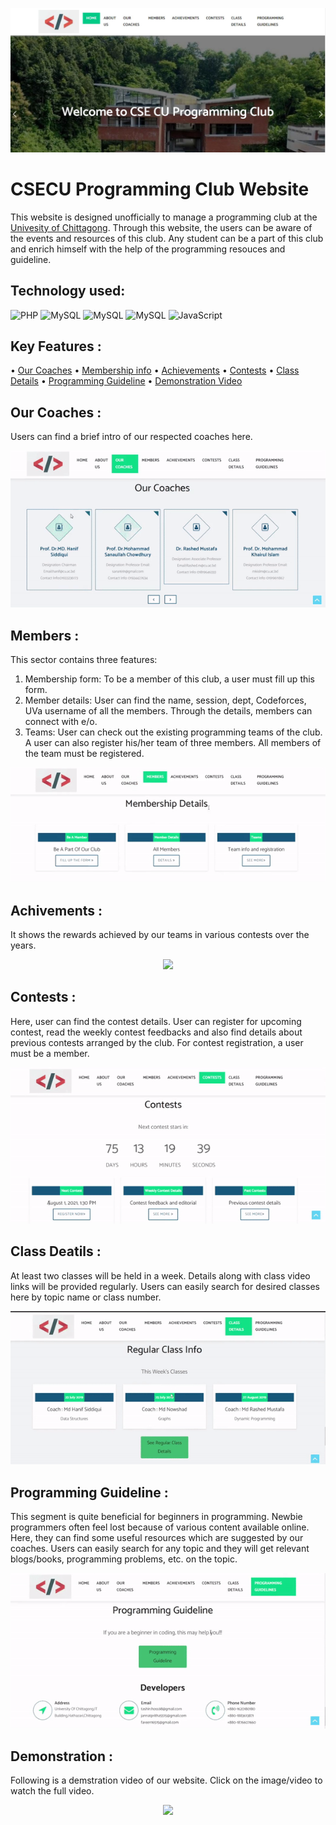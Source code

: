 
<p align="center">
<img src="https://github.com/Kingsman-Service/Programming-Club-Website/blob/main/homepage.JPG">
</p>

# CSECU Programming Club Website
This website is designed unofficially to manage a programming club at the [Univesity of Chittagong](https://cu.ac.bd/). Through this website, the users can be aware of the events and resources of this club. Any student can be a part of this club and enrich himself with the help of the programming resouces and guideline.
## Technology used:

<img alt="PHP" src="https://img.shields.io/badge/PHP-777BB4?style=for-the-badge&logo=php&logoColor=white"/>  <img alt="MySQL" src="https://img.shields.io/badge/MySQL-00000F?style=for-the-badge&logo=mysql&logoColor=white"/> <img alt="MySQL" src="https://img.shields.io/badge/HTML-239120?style=for-the-badge&logo=html5&logoColor=white"/> <img alt="MySQL" src="https://img.shields.io/badge/CSS-239120?&style=for-the-badge&logo=css3&logoColor=white"/> <img alt="JavaScript" src="https://img.shields.io/badge/JavaScript-323330?style=for-the-badge&logo=javascript&logoColor=F7DF1E"/>

## Key Features :

• [Our Coaches](https://github.com/Kingsman-Service/Programming-Club-Website#our-coaches-) • [Membership info](https://github.com/Kingsman-Service/Programming-Club-Website#members-) • [Achievements](https://github.com/Kingsman-Service/Programming-Club-Website#achivements-) • [Contests](https://github.com/Kingsman-Service/Programming-Club-Website#contests-) • [Class Details](https://github.com/Kingsman-Service/Programming-Club-Website#class-deatils-) • [Programming Guideline](https://github.com/Kingsman-Service/Programming-Club-Website#programming-guideline-) • [Demonstration Video](https://github.com/Kingsman-Service/Programming-Club-Website#demonstration-)


## Our Coaches : 
Users can find a brief intro of our respected coaches here. 
<p align="center">
<img src="https://github.com/Kingsman-Service/Programming-Club-Website/blob/main/gifs/coaches(2).gif">
</p>

## Members :
This sector contains three features:

 1.  Membership form: To be a member of this club, a user must fill up this form.
 2.  Member details: User can find the name, session, dept, Codeforces, UVa username of all the members.  Through the details, members can connect with e/o. 
 3. Teams: User can check out the existing programming teams of the club. A user can also register his/her team of three members. All members of the team must be registered. 
<p align="center">
<img src="https://github.com/Kingsman-Service/Programming-Club-Website/blob/main/gifs/members.gif">
</p>

## Achivements : 
It shows the rewards achieved by our teams in various contests over the years.
<p align="center">
<img src="https://github.com/Kingsman-Service/Programming-Club-Website/blob/main/gifs/achievements.gif">
</p>

## Contests :
Here, user can find the contest details. User can register for upcoming contest, read the weekly contest feedbacks and also find details about previous contests arranged by the club. For contest registration, a user must be a member.
<p align="center">
<img src="https://github.com/Kingsman-Service/Programming-Club-Website/blob/main/gifs/contest.gif">
</p>

## Class Deatils : 
At least two classes will be held in a week. Details along with class video links will be provided regularly. Users can easily search for desired classes here by topic name or class number. 
<p align="center">
<img src="https://github.com/Kingsman-Service/Programming-Club-Website/blob/main/gifs/classes.gif">
</p>

## Programming Guideline :
This segment is quite beneficial for beginners in programming. Newbie programmers often feel lost because of various content available online. Here, they can find some useful resources which are suggested by our coaches. Users can easily search for any topic and they will get relevant blogs/books, programming problems, etc. on the topic.
<p align="center">
<img src="https://github.com/Kingsman-Service/Programming-Club-Website/blob/main/gifs/programming_guideline.gif">
</p>

## Demonstration :

Following is a demstration video of our website. Click on the image/video to watch the full video.

<p align="center">
<img src="https://github.com/Kingsman-Service/Programming-Club-Website/blob/main/Programming%20Club%20Website.mp4">
</p>

